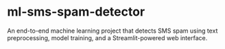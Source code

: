 # ml-sms-spam-detector
An end-to-end machine learning project that detects SMS spam using text preprocessing, model training, and a Streamlit-powered web interface.
